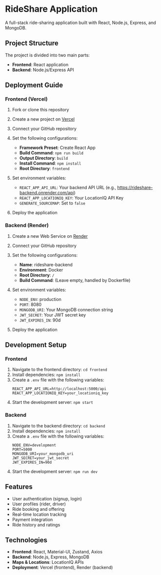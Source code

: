 # RideShare Application

A full-stack ride-sharing application built with React, Node.js, Express, and MongoDB.

## Project Structure

The project is divided into two main parts:

- **Frontend**: React application
- **Backend**: Node.js/Express API

## Deployment Guide

### Frontend (Vercel)

1. Fork or clone this repository
2. Create a new project on [Vercel](https://vercel.com)
3. Connect your GitHub repository
4. Set the following configurations:
   - **Framework Preset**: Create React App
   - **Build Command**: `npm run build`
   - **Output Directory**: `build`
   - **Install Command**: `npm install`
   - **Root Directory**: `frontend`

5. Set environment variables:
   - `REACT_APP_API_URL`: Your backend API URL (e.g., https://rideshare-backend.onrender.com/api)
   - `REACT_APP_LOCATIONIQ_KEY`: Your LocationIQ API Key
   - `GENERATE_SOURCEMAP`: Set to `false`

6. Deploy the application

### Backend (Render)

1. Create a new Web Service on [Render](https://render.com)
2. Connect your GitHub repository
3. Set the following configurations:
   - **Name**: rideshare-backend
   - **Environment**: Docker
   - **Root Directory**: `/`
   - **Build Command**: (Leave empty, handled by Dockerfile)

4. Set environment variables:
   - `NODE_ENV`: production
   - `PORT`: 8080
   - `MONGODB_URI`: Your MongoDB connection string
   - `JWT_SECRET`: Your JWT secret key
   - `JWT_EXPIRES_IN`: 90d

5. Deploy the application

## Development Setup

### Frontend

1. Navigate to the frontend directory: `cd frontend`
2. Install dependencies: `npm install`
3. Create a `.env` file with the following variables:
   ```
   REACT_APP_API_URL=http://localhost:5000/api
   REACT_APP_LOCATIONIQ_KEY=your_locationiq_key
   ```
4. Start the development server: `npm start`

### Backend

1. Navigate to the backend directory: `cd backend`
2. Install dependencies: `npm install`
3. Create a `.env` file with the following variables:
   ```
   NODE_ENV=development
   PORT=5000
   MONGODB_URI=your_mongodb_uri
   JWT_SECRET=your_jwt_secret
   JWT_EXPIRES_IN=90d
   ```
4. Start the development server: `npm run dev`

## Features

- User authentication (signup, login)
- User profiles (rider, driver)
- Ride booking and offering
- Real-time location tracking
- Payment integration
- Ride history and ratings

## Technologies

- **Frontend**: React, Material-UI, Zustand, Axios
- **Backend**: Node.js, Express, MongoDB
- **Maps & Locations**: LocationIQ APIs
- **Deployment**: Vercel (frontend), Render (backend) 